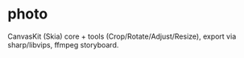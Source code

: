 # photo

CanvasKit (Skia) core + tools (Crop/Rotate/Adjust/Resize), export via sharp/libvips, ffmpeg storyboard.
